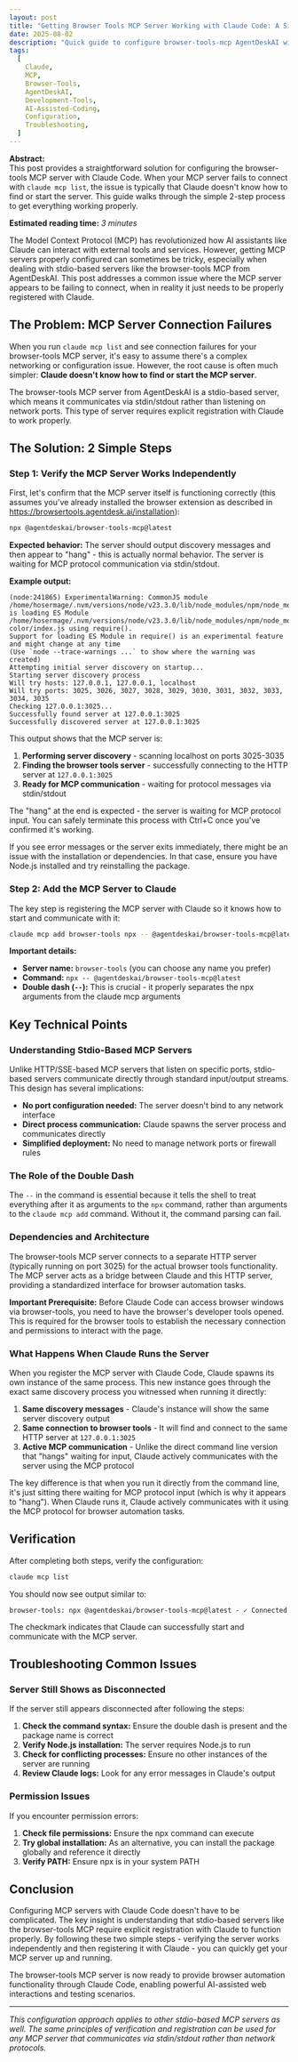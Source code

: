```yaml
---
layout: post
title: "Getting Browser Tools MCP Server Working with Claude Code: A Simple 2-Step Solution"
date: 2025-08-02
description: "Quick guide to configure browser-tools-mcp AgentDeskAI with Claude Code - solving connection issues and getting your MCP server properly integrated."
tags:
  [
    Claude,
    MCP,
    Browser-Tools,
    AgentDeskAI,
    Development-Tools,
    AI-Assisted-Coding,
    Configuration,
    Troubleshooting,
  ]
---
```


**Abstract:**  
This post provides a straightforward solution for configuring the browser-tools MCP server with Claude Code. When your MCP server fails to connect with `claude mcp list`, the issue is typically that Claude doesn't know how to find or start the server. This guide walks through the simple 2-step process to get everything working properly.

**Estimated reading time:** _3 minutes_

The Model Context Protocol (MCP) has revolutionized how AI assistants like Claude can interact with external tools and services. However, getting MCP servers properly configured can sometimes be tricky, especially when dealing with stdio-based servers like the browser-tools MCP from AgentDeskAI. This post addresses a common issue where the MCP server appears to be failing to connect, when in reality it just needs to be properly registered with Claude.

## The Problem: MCP Server Connection Failures

When you run `claude mcp list` and see connection failures for your browser-tools MCP server, it's easy to assume there's a complex networking or configuration issue. However, the root cause is often much simpler: **Claude doesn't know how to find or start the MCP server**.

The browser-tools MCP server from AgentDeskAI is a stdio-based server, which means it communicates via stdin/stdout rather than listening on network ports. This type of server requires explicit registration with Claude to work properly.

## The Solution: 2 Simple Steps

### Step 1: Verify the MCP Server Works Independently

First, let's confirm that the MCP server itself is functioning correctly (this assumes you've already installed the browser extension as described in https://browsertools.agentdesk.ai/installation):

```bash
npx @agentdeskai/browser-tools-mcp@latest
```

**Expected behavior:** The server should output discovery messages and then appear to "hang" - this is actually normal behavior. The server is waiting for MCP protocol communication via stdin/stdout.

**Example output:**

```
(node:241865) ExperimentalWarning: CommonJS module /home/hosermage/.nvm/versions/node/v23.3.0/lib/node_modules/npm/node_modules/debug/src/node.js is loading ES Module /home/hosermage/.nvm/versions/node/v23.3.0/lib/node_modules/npm/node_modules/supports-color/index.js using require().
Support for loading ES Module in require() is an experimental feature and might change at any time
(Use `node --trace-warnings ...` to show where the warning was created)
Attempting initial server discovery on startup...
Starting server discovery process
Will try hosts: 127.0.0.1, 127.0.0.1, localhost
Will try ports: 3025, 3026, 3027, 3028, 3029, 3030, 3031, 3032, 3033, 3034, 3035
Checking 127.0.0.1:3025...
Successfully found server at 127.0.0.1:3025
Successfully discovered server at 127.0.0.1:3025
```

This output shows that the MCP server is:

1. **Performing server discovery** - scanning localhost on ports 3025-3035
2. **Finding the browser tools server** - successfully connecting to the HTTP server at `127.0.0.1:3025`
3. **Ready for MCP communication** - waiting for protocol messages via stdin/stdout

The "hang" at the end is expected - the server is waiting for MCP protocol input. You can safely terminate this process with Ctrl+C once you've confirmed it's working.

If you see error messages or the server exits immediately, there might be an issue with the installation or dependencies. In that case, ensure you have Node.js installed and try reinstalling the package.

### Step 2: Add the MCP Server to Claude

The key step is registering the MCP server with Claude so it knows how to start and communicate with it:

```bash
claude mcp add browser-tools npx -- @agentdeskai/browser-tools-mcp@latest
```

**Important details:**

- **Server name:** `browser-tools` (you can choose any name you prefer)
- **Command:** `npx -- @agentdeskai/browser-tools-mcp@latest`
- **Double dash (`--`):** This is crucial - it properly separates the npx arguments from the claude mcp arguments

## Key Technical Points

### Understanding Stdio-Based MCP Servers

Unlike HTTP/SSE-based MCP servers that listen on specific ports, stdio-based servers communicate directly through standard input/output streams. This design has several implications:

- **No port configuration needed:** The server doesn't bind to any network interface
- **Direct process communication:** Claude spawns the server process and communicates directly
- **Simplified deployment:** No need to manage network ports or firewall rules

### The Role of the Double Dash

The `--` in the command is essential because it tells the shell to treat everything after it as arguments to the `npx` command, rather than arguments to the `claude mcp add` command. Without it, the command parsing can fail.

### Dependencies and Architecture

The browser-tools MCP server connects to a separate HTTP server (typically running on port 3025) for the actual browser tools functionality. The MCP server acts as a bridge between Claude and this HTTP server, providing a standardized interface for browser automation tasks.

**Important Prerequisite:** Before Claude Code can access browser windows via browser-tools, you need to have the browser's developer tools opened. This is required for the browser tools to establish the necessary connection and permissions to interact with the page.

### What Happens When Claude Runs the Server

When you register the MCP server with Claude Code, Claude spawns its own instance of the same process. This new instance goes through the exact same discovery process you witnessed when running it directly:

1. **Same discovery messages** - Claude's instance will show the same server discovery output
2. **Same connection to browser tools** - It will find and connect to the same HTTP server at `127.0.0.1:3025`
3. **Active MCP communication** - Unlike the direct command line version that "hangs" waiting for input, Claude actively communicates with the server using the MCP protocol

The key difference is that when you run it directly from the command line, it's just sitting there waiting for MCP protocol input (which is why it appears to "hang"). When Claude runs it, Claude actively communicates with it using the MCP protocol for browser automation tasks.

## Verification

After completing both steps, verify the configuration:

```bash
claude mcp list
```

You should now see output similar to:

```
browser-tools: npx @agentdeskai/browser-tools-mcp@latest - ✓ Connected
```

The checkmark indicates that Claude can successfully start and communicate with the MCP server.

## Troubleshooting Common Issues

### Server Still Shows as Disconnected

If the server still appears disconnected after following the steps:

1. **Check the command syntax:** Ensure the double dash is present and the package name is correct
2. **Verify Node.js installation:** The server requires Node.js to run
3. **Check for conflicting processes:** Ensure no other instances of the server are running
4. **Review Claude logs:** Look for any error messages in Claude's output

### Permission Issues

If you encounter permission errors:

1. **Check file permissions:** Ensure the npx command can execute
2. **Try global installation:** As an alternative, you can install the package globally and reference it directly
3. **Verify PATH:** Ensure npx is in your system PATH

## Conclusion

Configuring MCP servers with Claude Code doesn't have to be complicated. The key insight is understanding that stdio-based servers like the browser-tools MCP require explicit registration with Claude to function properly. By following these two simple steps - verifying the server works independently and then registering it with Claude - you can quickly get your MCP server up and running.

The browser-tools MCP server is now ready to provide browser automation functionality through Claude Code, enabling powerful AI-assisted web interactions and testing scenarios.

---

_This configuration approach applies to other stdio-based MCP servers as well. The same principles of verification and registration can be used for any MCP server that communicates via stdin/stdout rather than network protocols._
